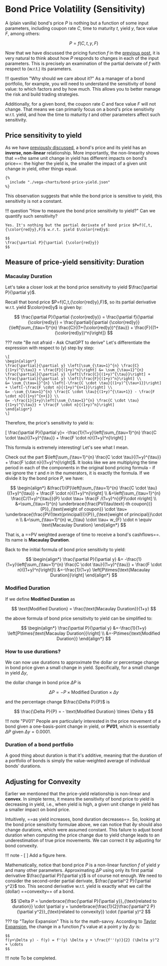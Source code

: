
# Bond Price Volatility (Sensitivity)

A (plain vanilla) bond's price $P$ is nothing but a function of some input parameters, including coupon rate $C$, time to maturity $t$, yield $y$, face value $F$, among others:

$$
P=f(C,t,y,F)
$$

Now that we have discussed the pricing function $f$ in the [previous post](/finc50/fixed-income/bond-prices-and-yields/), it is very natural to think about how $P$ responds to changes in each of the input parameters. This is precisely an examination of the partial derivate of $f$ with respect to (w.r.t.) its parameters.

!!! question "Why should we care about it?"
    As a manager of a bond portfolio, for example, you will need to understand the sensitivity of bond value: to which factors and by how much. This allows you to better manage the risk and build trading strategies.

Additionally, for a given bond, the coupon rate $C$ and face value $F$ will not change. That means we can primarily focus on a bond's price sensitivity w.r.t. yield, and how the time to maturity $t$ and other parameters affect such sensitivity.

## Price sensitivity to yield

As we have [previously discussed](/finc50/fixed-income/bond-prices-and-yields/#price-and-yield-to-maturity), a bond's price and its yield has an __inverse, non-linear__ relationship. More importantly, the non-linearity shows that ==the same unit change in yield has different impacts on bond's price==: the higher the yield is, the smaller the impact of a given unit change in yield, other things equal.

```vegalite
{%
  include "./vega-charts/bond-price-yield.json"
%}
```

This observation suggests that while the bond price is sensitive to yield, this sensitivity is not a constant.

!!! question "How to measure the bond price sensitivity to yield?"
    Can we quantify such sensitivity?
    
    Yes. It's nothing but the partial derivate of bond price $P=f(C,t,{\color{red}y},F)$ w.r.t. yield $\color{red}y$: 

    $$
    \frac{\partial P}{\partial {\color{red}y}}
    $$

## Measure of price-yield sensitivity: Duration

### Macaulay Duration

Let's take a closer look at the bond price sensitivity to yield $\frac{\partial P}{\partial y}$.

Recall that bond price $P=f(C,t,{\color{red}y},F)$, so its partial derivative w.r.t. yield $\color{red}y$ is given by: 

$$
\frac{\partial P}{\partial {\color{red}y}} = 
\frac{\partial f}{\partial {\color{red}y}} = 
\frac{\partial}{\partial {\color{red}y}}{\left[\sum_{\tau=1}^{n} \frac{C}{(1+{\color{red}y})^{\tau}} + \frac{F}{(1+{\color{red}y})^n}\right]}
$$

??? note "Be not afraid - Ask ChatGPT to derive"
    Let's differentiate the expression with respect to \(y\) step by step:

    \[
    \begin{align*}
    \frac{\partial}{\partial y} \left[\sum_{\tau=1}^{n} \frac{C}{(1+y)^{\tau}} + \frac{F}{(1+y)^n}\right] &= \sum_{\tau=1}^{n} \frac{\partial}{\partial y} \left[\frac{C}{(1+y)^{\tau}}\right] + \frac{\partial}{\partial y} \left[\frac{F}{(1+y)^n}\right] \\
    &= \sum_{\tau=1}^{n} \left[-\frac{C \cdot \tau}{(1+y)^{\tau+1}}\right] + \left[-\frac{F \cdot n}{(1+y)^{n+1}}\right] \\
    &= -\sum_{\tau=1}^{n} \frac{C \cdot \tau}{(1+y)^{\tau+1}} - \frac{F \cdot n}{(1+y)^{n+1}} \\
    &= -\frac{1}{1+y}\left[\sum_{\tau=1}^{n} \frac{C \cdot \tau}{(1+y)^{\tau}} + \frac{F \cdot n}{(1+y)^n}\right]
    \end{align*}
    \]

Therefore, the price's sensitivity to yield is:

\[
\frac{\partial P}{\partial y}= -\frac{1}{1+y}\left[\sum_{\tau=1}^{n} \frac{C \cdot \tau}{(1+y)^{\tau}} + \frac{F \cdot n}{(1+y)^n}\right]
\]

This formula is extremely interesting! Let's see what I mean.

Check out the part $\left[\sum_{\tau=1}^{n} \frac{C \cdot \tau}{(1+y)^{\tau}} + \frac{F \cdot n}{(1+y)^n}\right]$. It looks like we are multiplying the time period in each of the components in the original bond pricing formula - if we ignore the $\tau$ and $n$ in the numerators, it is exactly the formula. If we divide it by the bond price $P$, we have:

$$
\begin{align*}
  &\frac{1}{P}\left[\sum_{\tau=1}^{n} \frac{C \cdot \tau}{(1+y)^{\tau}} + \frac{F \cdot n}{(1+y)^n}\right] \\
  &=\left[\sum_{\tau=1}^{n} \frac{C/(1+y)^{\tau}}{P} \cdot \tau+ \frac{F /(1+y)^n}{P}\cdot n\right] \\
  &=\sum_{\tau=1}^{n} \underbrace{\frac{PV(\tau\text{-th coupon})}{P}}_{\text{weight of coupon}} \cdot \tau+ \underbrace{\frac{PV(\text{principal})}{P}}_{\text{weight of principal}}\cdot n \\
  &=\sum_{\tau=1}^{n} w_{\tau} \cdot \tau+ w_{F} \cdot n \equiv \text{Macaulay Duration}
\end{align*}
$$

That is, a ==PV weighted average of time to receive a bond's cashflows==. Its name is __Macaulay Duration__.

Back to the initial formula of bond price sensitivity to yield:

$$
\begin{align*}
\frac{\partial P}{\partial y} &= -\frac{1}{1+y}\left[\sum_{\tau=1}^{n} \frac{C \cdot \tau}{(1+y)^{\tau}} + \frac{F \cdot n}{(1+y)^n}\right]\\ 
&=-\frac{1}{1+y} \left[P\times{\text{Macaulay Duration}}\right]
\end{align*}
$$

### Modified Duration

If we define __Modified Duration__ as

$$
\text{Modified Duration} = \frac{\text{Macaulay Duration}}{1+y}
$$

the above formula of bond price sensitivity to yield can be simplified to:

$$
\begin{align*}
\frac{\partial P}{\partial y} 
&=-\frac{1}{1+y} \left[P\times{\text{Macaulay Duration}}\right] \\
&=-P\times{\text{Modified Duration}}
\end{align*}
$$

### How to use durations?

We can now use durations to approximate the dollar or percentage change in bond price given a small change in yield. Specifically, for a small change in yield $\Delta y$,

the dollar change in bond price $\Delta P$ is

$$
\Delta P = -P\times \text{Modified Duration} \times \Delta y
$$ 

and the percentage change $\frac{\Delta P}{P}$ is

$$
\frac{\Delta P}{P} = - \text{Modified Duration} \times \Delta y
$$

!!! note "PV01"
    People are particularly interested in the price movement of a bond given a one-basis-point change in yield, or __PV01__, which is essentially $\Delta P$ given $\Delta y=0.0001$.


### Duration of a bond portfolio

A good thing about duration is that it's additive, meaning that the duration of a portfolio of bonds is simply the value-weighted average of individual bonds' durations.

## Adjusting for Convexity

Earlier we mentioned that the price-yield relationship is non-linear and __convex__. In simple terms, it means the sensitivity of bond price to yield is decreasing in yield, i.e., when yield is high, a given unit change in yield has a smaller impact on bond price.

Intuitively, ==as yield increases, bond duration decreases==. So, looking at the bond price sensitivity formulae above, we can notice that $\partial y$ should also change durations, which were assumed constant. This failure to adjust bond duration when computing the price change due to yield change leads to an underestimation of true price movements. We can correct it by adjusting for bond convexity.

!!! note
    - [ ] Add a figure here.

Mathematically, notice that bond price $P$ is a non-linear function $f$ of yield $y$ and many other parameters. Approximating $\Delta P$ using only its first partial derivative $\frac{\partial P}{\partial y}$ is of course not enough. We need to consider the second-order partial derivate, $\frac{\partial^2 P}{\partial y^2}$ too. This second derivative w.r.t. yield is exactly what we call the (dollar) ==convexity== of a bond.

$$
\Delta P = \underbrace{\frac{\partial P}{\partial y}}_{\text{related to duration}} \cdot \partial y + \underbrace{\frac{1}{2}\frac{\partial^2 P}{\partial y^2}}_{\text{related to convexity}} \cdot (\partial y)^2
$$

??? tip "Taylor Expansion"
    This is for the math-savvy. According to [Taylor Expansion](https://en.wikipedia.org/wiki/Taylor_series), the change in a function $f$'s value at a point $y$ by $\Delta y$ is:

    $$
    f(y+\Delta y) - f(y) = f'(y) \Delta y + \frac{f''(y)}{2} (\Delta y)^2 + \cdots
    $$

!!! note
    To be completed.